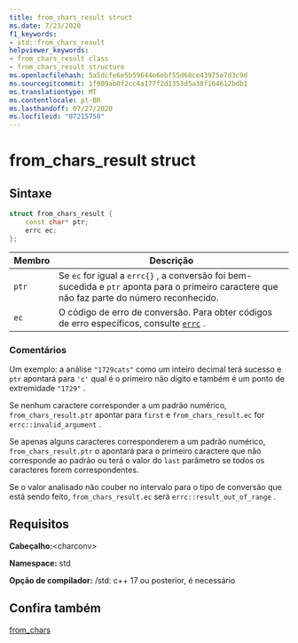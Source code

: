 ```yaml
---
title: from_chars_result struct
ms.date: 7/23/2020
f1_keywords:
- std::from_chars_result
helpviewer_keywords:
- from_chars_result class
- from_chars_result structure
ms.openlocfilehash: 5a5dcfe6e5b59644e6ebf55d68ce43975e7d3c9d
ms.sourcegitcommit: 1f009ab0f2cc4a177f2d1353d5a38f164612bdb1
ms.translationtype: MT
ms.contentlocale: pt-BR
ms.lasthandoff: 07/27/2020
ms.locfileid: "87215758"
---
```

# <a name="from_chars_result-struct"></a>from_chars_result struct

## <a name="syntax"></a>Sintaxe

```cpp
struct from_chars_result {
    const char* ptr;
    errc ec;
};
```

|Membro|Descrição|
|--|--|
|`ptr`| Se `ec` for igual a `errc{}` , a conversão foi bem-sucedida e `ptr` aponta para o primeiro caractere que não faz parte do número reconhecido. |
|`ec` | O código de erro de conversão. Para obter códigos de erro específicos, consulte [`errc`](system-error-enums.md#errc) .|

### <a name="remarks"></a>Comentários

Um exemplo: a análise `"1729cats"` como um inteiro decimal terá sucesso e `ptr` apontará para `'c'` qual é o primeiro não dígito e também é um ponto de extremidade `"1729"` .

Se nenhum caractere corresponder a um padrão numérico, `from_chars_result.ptr` apontar para `first` e `from_chars_result.ec` for `errc::invalid_argument` .

Se apenas alguns caracteres corresponderem a um padrão numérico, `from_chars_result.ptr` o apontará para o primeiro caractere que não corresponde ao padrão ou terá o valor do `last` parâmetro se todos os caracteres forem correspondentes.

Se o valor analisado não couber no intervalo para o tipo de conversão que está sendo feito, `from_chars_result.ec` será `errc::result_out_of_range` .

## <a name="requirements"></a>Requisitos

**Cabeçalho:**\<charconv>

**Namespace:** std

**Opção de compilador:** /std: c++ 17 ou posterior, é necessário

## <a name="see-also"></a>Confira também

[from_chars](charconv-functions.md#from_chars)
